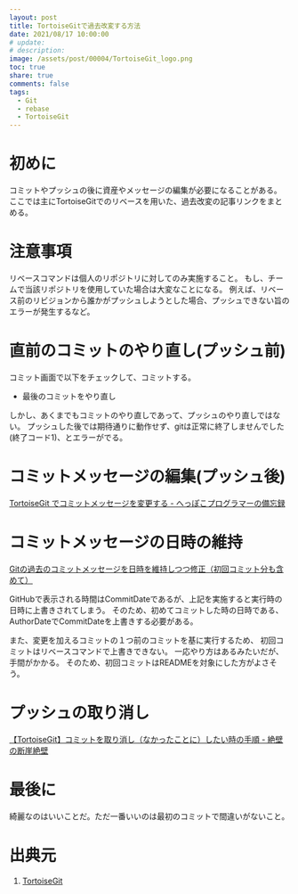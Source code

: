 ```yaml
---
layout: post
title: TortoiseGitで過去改変する方法
date: 2021/08/17 10:00:00
# update: 
# description: 
image: /assets/post/00004/TortoiseGit_logo.png
toc: true
share: true
comments: false
tags:
  - Git
  - rebase
  - TortoiseGit
---
```


# 初めに

コミットやプッシュの後に資産やメッセージの編集が必要になることがある。
ここでは主にTortoiseGitでのリベースを用いた、過去改変の記事リンクをまとめる。


# 注意事項

リベースコマンドは個人のリポジトリに対してのみ実施すること。
もし、チームで当該リポジトリを使用していた場合は大変なことになる。
例えば、リベース前のリビジョンから誰かがプッシュしようとした場合、プッシュできない旨のエラーが発生するなど。


# 直前のコミットのやり直し(プッシュ前)

コミット画面で以下をチェックして、コミットする。

  - 最後のコミットをやり直し

しかし、あくまでもコミットのやり直しであって、プッシュのやり直しではない。
プッシュした後では期待通りに動作せず、gitは正常に終了しませんでした(終了コード1)、とエラーがでる。


# コミットメッセージの編集(プッシュ後)

[TortoiseGit でコミットメッセージを変更する - へっぽこプログラマーの備忘録
](https://kuttsun.blogspot.com/2017/10/tortoisegit.html)


# コミットメッセージの日時の維持

[Gitの過去のコミットメッセージを日時を維持しつつ修正（初回コミット分も含めて）
](https://www.kreyysyy.net/2020/12/19/1477/)

GitHubで表示される時間はCommitDateであるが、上記を実施すると実行時の日時に上書きされてしまう。
そのため、初めてコミットした時の日時である、AuthorDateでCommitDateを上書きする必要がある。

また、変更を加えるコミットの１つ前のコミットを基に実行するため、
初回コミットはリベースコマンドで上書きできない。
一応やり方はあるみたいだが、手間がかかる。
そのため、初回コミットはREADMEを対象にした方がよさそう。


# プッシュの取り消し

[【TortoiseGit】コミットを取り消し（なかったことに）したい時の手順 - 絶壁の断崖絶壁
](https://zeppeki-blog.com/2017/09/14/tortoisegit/)


# 最後に

綺麗なのはいいことだ。ただ一番いいのは最初のコミットで間違いがないこと。


# 出典元

  1. [TortoiseGit
     ](https://tortoisegit.org/)

